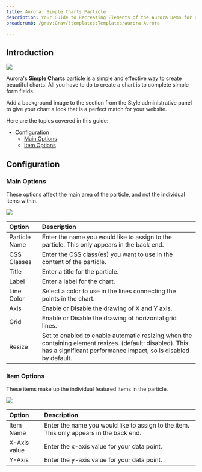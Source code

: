 ```yaml
---
title: Aurora: Simple Charts Particle
description: Your Guide to Recreating Elements of the Aurora Demo for Grav
breadcrumb: /grav:Grav/!templates:Templates/aurora:Aurora

---
```


## Introduction

![](assets/particle_simplecharts1.jpeg)

Aurora's **Simple Charts** particle is a simple and effective way to create beautiful charts. All you have to do to create a chart is to complete simple form fields.

Add a background image to the section from the Style administrative panel to give your chart a look that is a perfect match for your website.

Here are the topics covered in this guide:

* [Configuration](#configuration)
    - [Main Options](#main-options)
    - [Item Options](#item-options)

## Configuration

### Main Options 

These options affect the main area of the particle, and not the individual items within.

![](assets/particle_simplecharts2.jpeg)

| Option        | Description                                                                                                                                                                 |
| :-----        | :-----                                                                                                                                                                      |
| Particle Name | Enter the name you would like to assign to the particle. This only appears in the back end.                                                                                 |
| CSS Classes   | Enter the CSS class(es) you want to use in the content of the particle.                                                                                                     |
| Title         | Enter a title for the particle.                                                                                                                                             |
| Label         | Enter a label for the chart.                                                                                                                                                |
| Line Color    | Select a color to use in the lines connecting the points in the chart.                                                                                                      |
| Axis          | Enable or Disable the drawing of X and Y axis.                                                                                                                              |
| Grid          | Enable or Disable the drawing of horizontal grid lines.                                                                                                                     |
| Resize        | Set to enabled to enable automatic resizing when the containing element resizes. (default: disabled). This has a significant performance impact, so is disabled by default. |

### Item Options

These items make up the individual featured items in the particle.

![](assets/particle_simplecharts3.jpeg)

| Option       | Description                                                                             |
| :-----       | :-----                                                                                  |
| Item Name    | Enter the name you would like to assign to the item. This only appears in the back end. |
| X-Axis value | Enter the x-axis value for your data point.                                             |
| Y-Axis       | Enter the y-axis value for your data point.                                                                                        |
  

